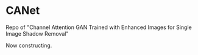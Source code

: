 # CANet
Repo of "Channel Attention GAN Trained with Enhanced Images for Single Image Shadow Removal"

Now constructing.
